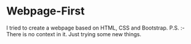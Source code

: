 # Webpage-First
I tried to create a webpage based on HTML, CSS and Bootstrap.
P.S. :- There is no context in it. Just trying some new things. 
